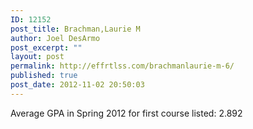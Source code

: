 ```yaml
---
ID: 12152
post_title: Brachman,Laurie M
author: Joel DesArmo
post_excerpt: ""
layout: post
permalink: http://effrtlss.com/brachmanlaurie-m-6/
published: true
post_date: 2012-11-02 20:50:03
---
```

<p>Average GPA in Spring 2012 for first course listed: 2.892</p>